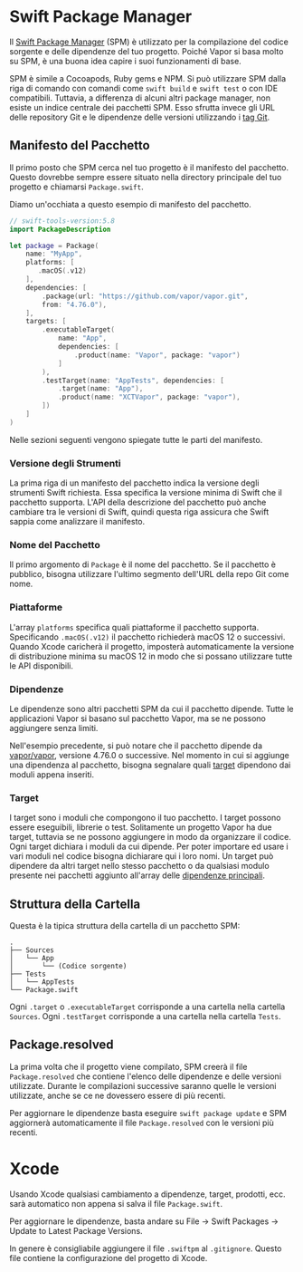 # Swift Package Manager

Il [Swift Package Manager](https://swift.org/package-manager/) (SPM) è utilizzato per la compilazione del codice sorgente e delle dipendenze del tuo progetto. Poiché Vapor si basa molto su SPM, è una buona idea capire i suoi funzionamenti di base.

SPM è simile a Cocoapods, Ruby gems e NPM. Si può utilizzare SPM dalla riga di comando con comandi come `swift build` e `swift test` o con IDE compatibili. Tuttavia, a differenza di alcuni altri package manager, non esiste un indice centrale dei pacchetti SPM. Esso sfrutta invece gli URL delle repository Git e le dipendenze delle versioni utilizzando i [tag Git](https://git-scm.com/book/en/v2/Git-Basics-Tagging).

## Manifesto del Pacchetto

Il primo posto che SPM cerca nel tuo progetto è il manifesto del pacchetto. Questo dovrebbe sempre essere situato nella directory principale del tuo progetto e chiamarsi `Package.swift`.

Diamo un'occhiata a questo esempio di manifesto del pacchetto.

```swift
// swift-tools-version:5.8
import PackageDescription

let package = Package(
    name: "MyApp",
    platforms: [
       .macOS(.v12)
    ],
    dependencies: [
        .package(url: "https://github.com/vapor/vapor.git",
        from: "4.76.0"),
    ],
    targets: [
        .executableTarget(
            name: "App",
            dependencies: [
                .product(name: "Vapor", package: "vapor")
            ]
        ),
        .testTarget(name: "AppTests", dependencies: [
            .target(name: "App"),
            .product(name: "XCTVapor", package: "vapor"),
        ])
    ]
)
```

Nelle sezioni seguenti vengono spiegate tutte le parti del manifesto.

### Versione degli Strumenti

La prima riga di un manifesto del pacchetto indica la versione degli strumenti Swift richiesta. Essa specifica la versione minima di Swift che il pacchetto supporta. L'API della descrizione del pacchetto può anche cambiare tra le versioni di Swift, quindi questa riga assicura che Swift sappia come analizzare il manifesto.

### Nome del Pacchetto

Il primo argomento di `Package` è il nome del pacchetto. Se il pacchetto è pubblico, bisogna utilizzare l'ultimo segmento dell'URL della repo Git come nome.

### Piattaforme

L'array `platforms` specifica quali piattaforme il pacchetto supporta. Specificando `.macOS(.v12)` il pacchetto richiederà macOS 12 o successivi. Quando Xcode caricherà il progetto, imposterà automaticamente la versione di distribuzione minima su macOS 12 in modo che si possano utilizzare tutte le API disponibili.

### Dipendenze

Le dipendenze sono altri pacchetti SPM da cui il pacchetto dipende. Tutte le applicazioni Vapor si basano sul pacchetto Vapor, ma se ne possono aggiungere senza limiti.

Nell'esempio precedente, si può notare che il pacchetto dipende da [vapor/vapor](https://github.com/vapor/vapor), versione 4.76.0 o successive. Nel momento in cui si aggiunge una dipendenza al pacchetto, bisogna segnalare quali [target](#targets) dipendono dai moduli appena inseriti.

### Target

I target sono i moduli che compongono il tuo pacchetto. I target possono essere eseguibili, librerie o test. Solitamente un progetto Vapor ha due target, tuttavia se ne possono aggiungere in modo da organizzare il codice.
Ogni target dichiara i moduli da cui dipende. Per poter importare ed usare i vari moduli nel codice bisogna dichiarare qui i loro nomi. Un target può dipendere da altri target nello stesso pacchetto o da qualsiasi modulo presente nei pacchetti aggiunto all'array delle [dipendenze principali](#dependencies).

## Struttura della Cartella

Questa è la tipica struttura della cartella di un pacchetto SPM:

```
.
├── Sources
│   └── App
│       └── (Codice sorgente)
├── Tests
│   └── AppTests
└── Package.swift
```

Ogni `.target` o `.executableTarget` corrisponde a una cartella nella cartella `Sources`.
Ogni `.testTarget` corrisponde a una cartella nella cartella `Tests`.

## Package.resolved

La prima volta che il progetto viene compilato, SPM creerà il file `Package.resolved` che contiene l'elenco delle dipendenze e delle versioni utilizzate. Durante le compilazioni successive saranno quelle le versioni utilizzate, anche se ce ne dovessero essere di più recenti.

Per aggiornare le dipendenze basta eseguire `swift package update` e SPM aggiornerà automaticamente il file `Package.resolved` con le versioni più recenti.

# Xcode

Usando Xcode qualsiasi cambiamento a dipendenze, target, prodotti, ecc. sarà automatico non appena si salva il file `Package.swift`.

Per aggiornare le dipendenze, basta andare su File &rarr; Swift Packages &rarr; Update to Latest Package Versions.

In genere è consigliabile aggiungere il file `.swiftpm` al `.gitignore`. Questo file contiene la configurazione del progetto di Xcode.
